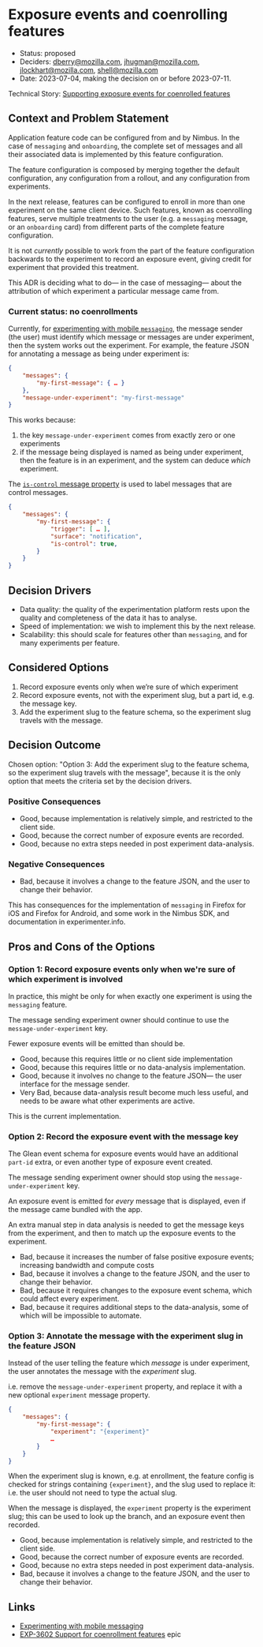 # Exposure events and coenrolling features

* Status: proposed
* Deciders: dberry@mozilla.com, jhugman@mozilla.com, jlockhart@mozilla.com, shell@mozilla.com
* Date: 2023-07-04, making the decision on or before 2023-07-11.

Technical Story: [Supporting exposure events for coenrolled features](https://mozilla-hub.atlassian.net/browse/EXP-3602)

## Context and Problem Statement

Application feature code can be configured from and by Nimbus. In the case of `messaging` and `onboarding`, the complete set of messages and all their associated data is implemented by this feature configuration.

The feature configuration is composed by merging together the default configuration, any configuration from a rollout, and any configuration from experiments.

In the next release, features can be configured to enroll in more than one experiment on the same client device. Such features, known as coenrolling features, serve multiple treatments to the user (e.g. a `messaging` message, or an `onboarding` card) from different parts of the complete feature configuration.

It is not _currently_ possible to work from the part of the feature configuration backwards to the experiment to record an exposure event, giving credit for experiment that provided this treatment.

This ADR is deciding what to do— in the case of messaging— about the attribution of which experiment a particular message came from.

### Current status: no coenrollments

Currently, for [experimenting with mobile `messaging`](https://experimenter.info/mobile-messaging/#experimenting-with-messages), the message sender (the user) must identify which message or messages are under experiment, then the system works out the experiment. For example, the feature JSON for annotating a message as being under experiment is:

```json
{
    "messages": {
        "my-first-message": { … }
    },
    "message-under-experiment": "my-first-message"
}
```

This works because:

1. the key `message-under-experiment` comes from exactly zero or one experiments
2. if the message being displayed is named as being under experiment, then the feature is in an experiment, and the system can deduce _which_ experiment.

The [`is-control` message property](https://experimenter.info/mobile-messaging/#control-messages) is used to label messages that are control messages.

```json
{
    "messages": {
        "my-first-message": {
            "trigger": [ … ],
            "surface": "notification",
            "is-control": true,
        }
    }
}
```

## Decision Drivers

* Data quality: the quality of the experimentation platform rests upon the quality and completeness of the data it has to analyse.
* Speed of implementation: we wish to implement this by the next release.
* Scalability: this should scale for features other than `messaging`, and for many experiments per feature.

## Considered Options

1. Record exposure events only when we’re sure of which experiment
2. Record exposure events, not with the experiment slug, but a part id, e.g. the message key.
3. Add the experiment slug to the feature schema, so the experiment slug travels with the message.

## Decision Outcome

Chosen option: "Option 3: Add the experiment slug to the feature schema, so the experiment slug travels with the message", because it is the only option that meets the criteria set by the decision drivers.

### Positive Consequences

* Good, because implementation is relatively simple, and restricted to the client side.
* Good, because the correct number of exposure events are recorded.
* Good, because no extra steps needed in post experiment data-analysis.

### Negative Consequences

* Bad, because it involves a change to the feature JSON, and the user to change their behavior.

This has consequences for the implementation of `messaging` in Firefox for iOS and Firefox for Android, and some work in the Nimbus SDK, and documentation in experimenter.info.

## Pros and Cons of the Options

### Option 1: Record exposure events only when we're sure of which experiment is involved

In practice, this might be only for when exactly one experiment is using the `messaging` feature.

The message sending experiment owner should continue to use the `message-under-experiment` key.

Fewer exposure events will be emitted than should be.

* Good, because this requires little or no client side implementation
* Good, because this requires little or no data-analysis implementation.
* Good, because it involves no change to the feature JSON— the user interface for the message sender.
* Very Bad, because data-analysis result become much less useful, and needs to be aware what other experiments are active.

This is the current implementation.

### Option 2: Record the exposure event with the message key

The Glean event schema for exposure events would have an additional `part-id` extra, or even another type of exposure event created.

The message sending experiment owner should stop using the `message-under-experiment` key.

An exposure event is emitted for _every_ message that is displayed, even if the message came bundled with the app.

An extra manual step in data analysis is needed to get the message keys from the experiment, and then to match up the exposure events to the experiment.

* Bad, because it increases the number of false positive exposure events; increasing bandwidth and compute costs
* Bad, because it involves a change to the feature JSON, and the user to change their behavior.
* Bad, because it requires changes to the exposure event schema, which could affect every experiment.
* Bad, because it requires additional steps to the data-analysis, some of which will be impossible to automate.

### Option 3: Annotate the message with the experiment slug in the feature JSON

Instead of the user telling the feature which _message_ is under experiment, the user annotates the message with the _experiment_ slug.

i.e. remove the `message-under-experiment` property, and replace it with a new optional `experiment` message property.

```json
{
    "messages": {
        "my-first-message": {
            "experiment": "{experiment}"
            …
        }
    }
}
```

When the experiment slug is known, e.g. at enrollment, the feature config is checked for strings containing `{experiment}`, and the slug used to replace it: i.e. the user should not need to type the actual slug.

When the message is displayed, the `experiment` property is the experiment slug; this can be used to look up the branch, and an exposure event then recorded.

* Good, because implementation is relatively simple, and restricted to the client side.
* Good, because the correct number of exposure events are recorded.
* Good, because no extra steps needed in post experiment data-analysis.
* Bad, because it involves a change to the feature JSON, and the user to change their behavior.

## Links

* [Experimenting with mobile messaging](https://experimenter.info/mobile-messaging/#experimenting-with-messages)
* [EXP-3602 Support for coenrollment features](https://mozilla-hub.atlassian.net/browse/EXP-3602) epic
